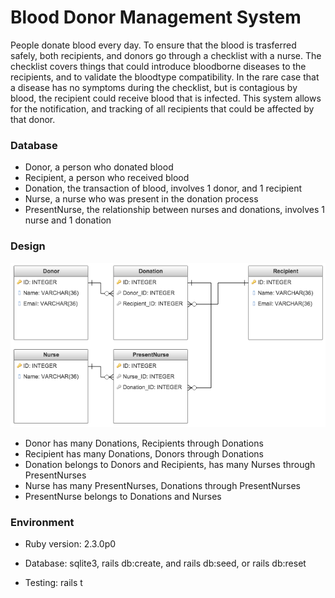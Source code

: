 # Blood Donor Management System

People donate blood every day. To ensure that the blood is trasferred safely, both recipients, and donors go through a checklist with a nurse. The checklist covers things that could introduce bloodborne diseases to the recipients, and to validate the bloodtype compatibility. In the rare case that a disease has no symptoms during the checklist, but is contagious by blood, the recipient could receive blood that is infected. This system allows for the notification, and tracking of all recipients that could be affected by that donor.

### Database

* Donor, a person who donated blood
* Recipient, a person who received blood
* Donation, the transaction of blood, involves 1 donor, and 1 recipient
* Nurse, a nurse who was present in the donation process
* PresentNurse, the relationship between nurses and donations, involves 1 nurse and 1 donation

### Design
![Database Schema](app/assets/images/schema.png "Database Schema")

* Donor has many Donations, Recipients through Donations
* Recipient has many Donations, Donors through Donations
* Donation belongs to Donors and Recipients, has many Nurses through PresentNurses
* Nurse has many PresentNurses, Donations through PresentNurses
* PresentNurse belongs to Donations and Nurses

### Environment

* Ruby version: 2.3.0p0

* Database: sqlite3, rails db:create, and rails db:seed, or rails db:reset

* Testing: rails t
